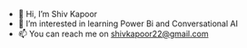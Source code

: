 - 👋 Hi, I’m Shiv Kapoor
- 👀 I’m interested in learning Power Bi and Conversational AI
- 📫 You can reach me on shivkapoor22@gmail.com

<!---
shivk95/shivk95 is a ✨ special ✨ repository because its `README.md` (this file) appears on your GitHub profile.
You can click the Preview link to take a look at your changes.
--->
